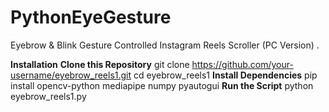 # PythonEyeGesture
Eyebrow &amp; Blink Gesture Controlled Instagram Reels Scroller (PC Version) .


**Installation**
**Clone this Repository**
git clone https://github.com/your-username/eyebrow_reels1.git
cd eyebrow_reels1
**Install Dependencies**
pip install opencv-python mediapipe numpy pyautogui
**Run the Script**
python eyebrow_reels1.py
